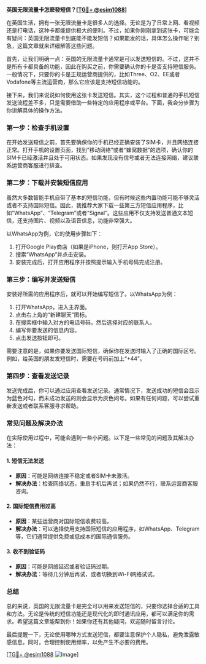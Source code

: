 **英国无限流量卡怎麽發短信？[[TG💪+ @esim1088](https://t.me/s/esim1088)]**

在英国生活，拥有一张无限流量卡是很多人的选择。无论是为了日常上网、看视频还是打电话，这种卡都能提供极大的便利。不过，如果你刚刚拿到这张卡，可能会有疑问：英国无限流量卡到底能不能发短信？如果能发的话，具体怎么操作呢？别急，这篇文章就来详细解答这些问题。

首先，让我们明确一点：英国的无限流量卡通常是可以发送短信的。不过，这并不是所有卡都具备的功能，因此在购买之前，你需要确认你的卡是否支持短信服务。一般情况下，只要你的卡是正规运营商提供的，比如Three、O2、EE或者Vodafone等主流运营商，那么它应该是支持短信功能的。

接下来，我们来说说如何使用这张卡发送短信。其实，这个过程和普通的手机短信发送流程差不多，只是需要借助一些特定的应用程序或平台。下面，我会分步骤为你讲解具体的操作方法。

### **第一步：检查手机设置**
在开始发送短信之前，首先要确保你的手机已经正确安装了SIM卡，并且网络连接正常。打开手机的设置页面，找到“移动网络”或者“蜂窝数据”的选项，确认你的SIM卡已经激活并且处于可用状态。如果发现没有信号或者无法连接网络，建议联系运营商客服进行排查。

### **第二步：下载并安装短信应用**
虽然大多数智能手机自带了基本的短信功能，但有时候这些内置功能可能不够灵活或者不支持国际短信。因此，我推荐大家下载一些第三方短信应用程序，比如“WhatsApp”、“Telegram”或者“Signal”。这些应用不仅支持发送普通文本短信，还支持图片、视频以及语音信息，功能非常强大。

以WhatsApp为例，它的使用步骤如下：
1. 打开Google Play商店（如果是iPhone，则打开App Store）。
2. 搜索“WhatsApp”并点击安装。
3. 安装完成后，打开应用程序并按照提示输入手机号码完成注册。

### **第三步：编写并发送短信**
安装好所需的应用程序后，就可以开始编写短信了。以WhatsApp为例：
1. 打开WhatsApp，进入主界面。
2. 点击右上角的“新建聊天”图标。
3. 在搜索框中输入对方的电话号码，然后选择对应的联系人。
4. 编写你要发送的信息内容。
5. 点击发送按钮即可。

需要注意的是，如果你要发送国际短信，确保你在发送时输入了正确的国际区号。例如，给英国的朋友发短信时，需要在号码前加上“+44”。

### **第四步：查看发送记录**
发送完成后，你可以通过应用查看发送记录。通常情况下，发送成功的短信会显示为蓝色对勾，而未成功发送的则会显示为灰色问号。如果有任何问题，可以尝试重新发送或者联系客服寻求帮助。

### **常见问题及解决办法**
在实际使用过程中，可能会遇到一些小问题。以下是一些常见的问题及其解决办法：

#### **1. 短信无法发送**
- **原因**：可能是网络连接不稳定或者SIM卡未激活。
- **解决办法**：检查网络状态，重启手机后再试；如果仍然不行，联系运营商客服咨询。

#### **2. 国际短信费用过高**
- **原因**：某些运营商对国际短信收费较高。
- **解决办法**：可以选择使用支持国际短信的应用程序，如WhatsApp、Telegram等，它们通常提供免费或低成本的国际通信服务。

#### **3. 收不到验证码**
- **原因**：可能是网络延迟或者验证码过期。
- **解决办法**：等待几分钟后再试，或者切换到Wi-Fi网络试试。

### **总结**
总的来说，英国的无限流量卡是完全可以用来发送短信的，只要你选择合适的工具和方法。无论是传统的短信功能还是现代化的即时通讯应用，都可以满足你的需求。希望这篇文章能帮到你！如果你还有其他疑问，欢迎随时留言讨论。

最后提醒一下，无论使用哪种方式发送短信，都要注意保护个人隐私，避免泄露敏感信息。同时，合理控制使用频率，以免产生不必要的费用。

[[TG💪+ @esim1088](https://t.me/s/esim1088) ![Image](https://i.postimg.cc/4NQfJmqS/Snipaste-2025-05-13-00-14-12.png)]